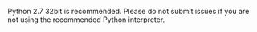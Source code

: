 Python 2.7 32bit is recommended. Please do not submit issues if you are not using the recommended Python interpreter. 

